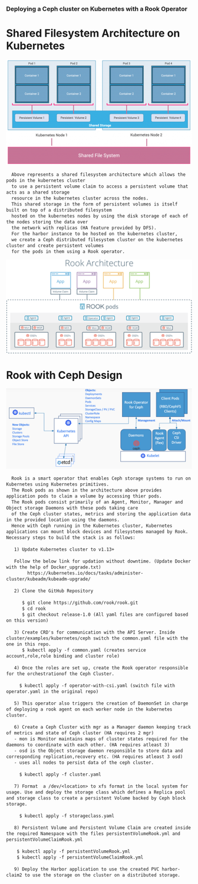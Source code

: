  ### Deploying a Ceph cluster on Kubernetes with a Rook Operator
                                
 # Shared Filesystem Architecture on Kubernetes                           
                            
   ![Shared Filesystem Architecture with Kubernetes](local-storage.png)
   
   
   
      Above represents a shared filesystem architecture which allows the pods in the kubernetes cluster 
      to use a persistent volume claim to access a persistent volume that acts as a shared storage 
      resource in the kubernetes cluster across the nodes. 
      This shared storage in the form of persistent volumes is itself built on top of a distributed filesystem 
      hosted on the kubernetes nodes by using the disk storage of each of the nodes storing the data over 
      the network with replicas (HA feature provided by DFS).
      For the harbor instance to be hosted on the kubernetes cluster, 
      we create a Ceph distributed filesystem cluster on the kubernetes cluster and create persistent volumes 
      for the pods in them using a Rook operator.  
   
   
   ![Rook Architeture](rook_architecture.png)
   
  # Rook with Ceph Design 
   
   ![Rook with Ceph Design](rook-ceph-architecture.png)
                            
                            
      Rook is a smart operator that enables Ceph storage systems to run on Kubernetes using Kubernetes primitives.
      The Rook pods as shown in the architecture above provides application pods to claim a volume by accessing thier pods.
      The Rook pods consist primarily of an Agent, Monitor, Manager and Object storage Daemons with these pods taking care
      of the Ceph cluster states, metrics and storing the application data in the provided location using the daemons.
      Hence with Ceph running in the Kubernetes cluster, Kubernetes applications can mount block devices and filesystems managed by Rook. Necessary steps to build the stack is as follows:
       
       1) Update Kubernetes cluster to v1.13+
       
       Follow the below link for updation without downtime. (Update Docker with the help of Docker_upgrade.txt)
            https://kubernetes.io/docs/tasks/administer-cluster/kubeadm/kubeadm-upgrade/
       
       2) Clone the GitHub Repository
       
          $ git clone https://github.com/rook/rook.git
          $ cd rook
          $ git checkout release-1.0 (All yaml files are configured based on this version)
          
       3) Create CRD's for communication with the API Server. Inside cluster/examples/kubernetes/ceph switch the common.yaml file with the one in this repo.
          $ kubectl apply -f common.yaml (creates service account,role,role binding and cluster role)
          
       4) Once the roles are set up, create the Rook operator responsible for the orchestrationof the Ceph Cluster.
       
         $ kubectl apply -f operator-with-csi.yaml (switch file with operator.yaml in the original repo)
       
       5) This operator also triggers the creation of DaemonSet in charge of deploying a rook agent on each worker node in the kubernetes cluster.
       
       6) Create a Ceph Cluster with mgr as a Manager daemon keeping track of metrics and state of Ceph cluster (HA requires 2 mgr)
       - mon is Monitor maintains maps of cluster states required for the daemons to coordinate with each other. (HA requires atleast 3)
       - osd is the Object storage daemon responsible to store data and corresponding replication,recovery etc. (HA requires atleast 3 osd)
       - uses all nodes to persist data of the ceph cluster.
       
         $ kubectl apply -f cluster.yaml
         
       7) Format  a /dev/<location> to xfs format in the local system for usage. Use and deploy the storage class which defines a Replica pool and storage class to create a persistent Volume backed by Ceph block storage.
        
         $ kubectl apply -f storageclass.yaml
         
       8) Persistent Volume and Persistent Volume Claim are created inside the required Namespace with the files persistentVolumeRook.yml and persistentVolumeClaimRook.yml
       
        $ kubectl apply -f persistentVolumeRook.yml 
        $ kubectl apply -f persistentVolumeClaimRook.yml
        
       9) Deploy the Harbor application to use the created PVC harbor-claim2 to use the storage on the cluster on a distributed storage.
       
       
                                                    
                                                    
                                                    

